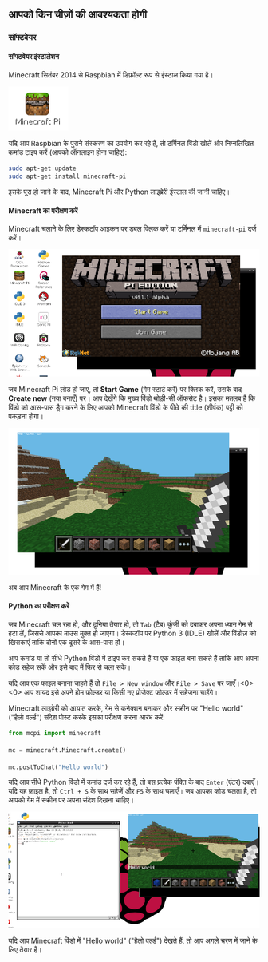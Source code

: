 ## आपको किन चीज़ों की आवश्यकता होगी

### सॉफ्टवेयर

#### सॉफ्टवेयर इंस्टालेशन

Minecraft सितंबर 2014 से Raspbian में डिफ़ॉल्ट रूप से इंस्टाल किया गया है।

![Minecraft Pi डेस्कटॉप आइकन](images/minecraft-pi-shortcut.png)

यदि आप Raspbian के पुराने संस्करण का उपयोग कर रहे हैं, तो टर्मिनल विंडो खोलें और निम्नलिखित कमांड टाइप करें (आपको ऑनलाइन होना चाहिए):

```bash
sudo apt-get update
sudo apt-get install minecraft-pi
```

इसके पूरा हो जाने के बाद, Minecraft Pi और Python लाइब्रेरी इंस्टाल की जानी चाहिए।

#### Minecraft का परीक्षण करें

Minecraft चलाने के लिए डेस्कटॉप आइकन पर डबल क्लिक करें या टर्मिनल में `minecraft-pi` दर्ज करें।

![](images/mcpi-start.png)

जब Minecraft Pi लोड हो जाए, तो **Start Game** (गेम स्टार्ट करें) पर क्लिक करें, उसके बाद **Create new** (नया बनाएँ) पर। आप देखेंगे कि मुख्य विंडो थोड़ी-सी ऑफसेट है। इसका मतलब है कि विंडो को आस-पास ड्रैग करने के लिए आपको Minecraft विंडो के पीछे की title (शीर्षक) पट्टी को पकड़ना होगा।

![](images/mcpi-game.png)

अब आप Minecraft के एक गेम में हैं!

#### Python का परीक्षण करें

जब Minecraft चल रहा हो, और दुनिया तैयार हो, तो `Tab` (टैब) कुंजी को दबाकर अपना ध्यान गेम से हटा लें, जिससे आपका माउस मुक्त हो जाएगा। डेस्कटॉप पर Python 3 (IDLE) खोलें और विंडोज़ को खिसकाएँ ताकि दोनों एक दूसरे के आस-पास हों।

आप कमांड या तो सीधे Python विंडो में टाइप कर सकते हैं या एक फाइल बना सकते हैं ताकि आप अपना कोड सहेज सकें और इसे बाद में फिर से चला सकें।

यदि आप एक फाइल बनाना चाहते हैं तो `File > New window` और `File > Save` पर जाएँ।<0><0> आप शायद इसे अपने होम फ़ोल्डर या किसी नए प्रोजेक्ट फ़ोल्डर में सहेजना चाहेंगे।

Minecraft लाइब्रेरी को आयात करके, गेम से कनेक्शन बनाकर और स्क्रीन पर "Hello world" ("हैलो वर्ल्ड") संदेश पोस्ट करके इसका परीक्षण करना आरंभ करें:

```python
from mcpi import minecraft

mc = minecraft.Minecraft.create()

mc.postToChat("Hello world")
```

यदि आप सीधे Python विंडो में कमांड दर्ज कर रहे हैं, तो बस प्रत्येक पंक्ति के बाद `Enter` (एंटर) दबाएँ। यदि यह फ़ाइल है, तो `Ctrl + S` के साथ सहेजें और `F5` के साथ चलाएँ। जब आपका कोड चलता है, तो आपको गेम में स्क्रीन पर अपना संदेश दिखना चाहिए।

![](images/mcpi-idle.png)

यदि आप Minecraft विंडो में "Hello world" ("हैलो वर्ल्ड") देखते हैं, तो आप अगले चरण में जाने के लिए तैयार हैं।